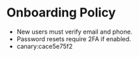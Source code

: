 # Onboarding Policy
- New users must verify email and phone.
- Password resets require 2FA if enabled.
- canary:cace5e75f2